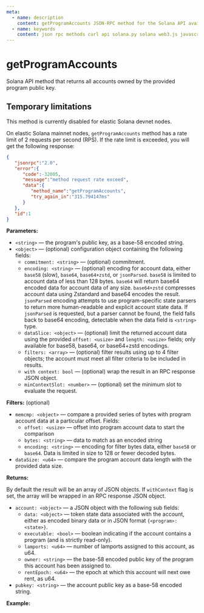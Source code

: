 ```yaml
---
meta:
  - name: description
    content: getProgramAccounts JSON-RPC method for the Solana API available with examples in Solana web3.js, Solana.py, and cURL.
  - name: keywords
    content: json rpc methods curl api solana.py solana web3.js javascript python solana
---
```


# getProgramAccounts

Solana API method that returns all accounts owned by the provided program public key.

## Temporary limitations

This method is currently disabled for elastic Solana devnet nodes.

On elastic Solana mainnet nodes, `getProgramAccounts` method has a rate limit of 2 requests per second (RPS). If the rate limit is exceeded, you will get the following response:

```json
{
   "jsonrpc":"2.0",
   "error":{
      "code":-32005,
      "message":"method request rate exceed",
      "data":{
         "method_name":"getProgramAccounts",
         "try_again_in":"315.794147ms"
      }
   },
   "id":1
}
```

**Parameters:**

* `<string>` — the program's public key, as a base-58 encoded string.
* `<object>` — (optional) configuration object containing the following fields:
  * `commitment: <string>` — (optional) commitment.
  * `encoding: <string>` — (optional) encoding for account data, either `base58` (slow), `base64`, `base64+zstd`, or `jsonParsed`. `base58` is limited to account data of less than 128 bytes. `base64` will return base64 encoded data for account data of any size. `base64+zstd` compresses account data using Zstandard and base64 encodes the result. `jsonParsed` encoding attempts to use program-specific state parsers to return more human-readable and explicit account state data. If `jsonParsed` is requested, but a parser cannot be found, the field falls back to base64 encoding, detectable when the data field is `<string>` type.
  * `dataSlice: <object>` — (optional) limit the returned account data using the provided `offset: <usize>` and `length: <usize>` fields; only available for base58, base64, or base64+zstd encodings.
  * `filters: <array>` — (optional) filter results using up to 4 filter objects; the account must meet all filter criteria to be included in results.
  * `with context: bool` — (optional) wrap the result in an RPC response JSON object.
  * `minContextSlot: <number>` — (optional) set the minimum slot to evaluate the request.

**Filters:** (optional)

* `memcmp: <object>` — compare a provided series of bytes with program account data at a particular offset. Fields:
  * `offset: <usize>` — offset into program account data to start the comparison
  * `bytes: <string>` — data to match as an encoded string
  * `encoding: <string>` — encoding for filter bytes data, either `base58` or `base64`. Data is limited in size to 128 or fewer decoded bytes.
* `dataSize: <u64>` — compare the program account data length with the provided data size.

**Returns:**

By default the result will be an array of JSON objects. If `withContext` flag is set, the array will be wrapped in an RPC response JSON object.

* `account: <object>` — a JSON object with the following sub fields:
  * `data: <object>` — token state data associated with the account, either as encoded binary data or in JSON format `{<program>: <state>}`.
  * `executable: <bool>` — boolean indicating if the account contains a program (and is strictly read-only).
  * `lamports: <u64>` — number of lamports assigned to this account, as u64.
  * `owner: <string>` — the base-58 encoded public key of the program this account has been assigned to.
  * `rentEpoch: <u64>` — the epoch at which this account will next owe rent, as u64.
* `pubkey: <string>` — the account public key as a base-58 encoded string.

**Example:**

<CodeSwitcher :languages="{js:'Solana web3.js', py:'Solana.py', cr:'cURL'}">
<template v-slot:js>

``` js
import { PublicKey, Connection } from "@solana/web3.js"

const nodeUrl = "CHAINSTACK_NODE_URL"

(async () => {
  const MY_TOKEN_MINT_ADDRESS = new PublicKey("BUGuuhPsHpk8YZrL2GctsCtXGneL1gmT5zYb7eMHZDWf");
  const PROGRAM_ID = new PublicKey("TokenkegQfeZyiNwAJbNbGKPFXCWuBvf9Ss623VQ5DA");
  const connection = new Connection(nodeUrl);

  const accounts = await connection.getProgramAccounts(
    PROGRAM_ID,
    {
      dataSlice: {
        offset: 0, // number of bytes
        length: 0, // number of bytes
      },
      filters: [
        {
          dataSize: 165, // number of bytes
        },
        {
          memcmp: {
            offset: 0, // number of bytes
            bytes: MY_TOKEN_MINT_ADDRESS, // base58 encoded string
          },
        },
      ],
    }
  );
  console.log(
    `Found ${accounts.length} token account(s) for mint ${MY_TOKEN_MINT_ADDRESS}`
  );
  console.log(accounts);
})();
```

</template>
<template v-slot:py>

``` py
from solana.rpc.api import Client
from solana.publickey import PublicKey
from solana.rpc.types import TokenAccountOpts

web3 = Client("CHAINSTACK_NODE_URL")

memcmp_opts = [MemcmpOpts(offset=0, bytes="BUGuuhPsHpk8YZrL2GctsCtXGneL1gmT5zYb7eMHZDWf")]
program_pubkey = PublicKey("TokenkegQfeZyiNwAJbNbGKPFXCWuBvf9Ss623VQ5DA")
filters = [165, memcmp_opts]
print(web3.get_program_accounts(pubkey=program_pubkey, memcmp_opts=memcmp_opts))
```

</template>
<template v-slot:cr>

``` sh
curl -X POST "CHAINSTACK_NODE_URL" \
  -H "Content-Type: application/json" \
  --data '{"jsonrpc":"2.0","id":1,"method":"getProgramAccounts","params":["TokenkegQfeZyiNwAJbNbGKPFXCWuBvf9Ss623VQ5DA",{"encoding":"base64","dataSlice":{"offset":0,"length":0},"filters":[{"dataSize":165},{"memcmp":{"offset":0,"bytes":"BUGuuhPsHpk8YZrL2GctsCtXGneL1gmT5zYb7eMHZDWf"}}]}]}'
```

</template>
</CodeSwitcher>
